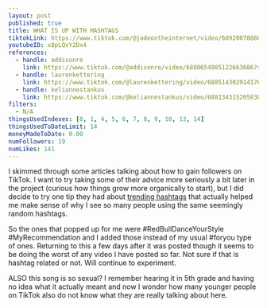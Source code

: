```yaml
---
layout: post
published: true
title: WHAT IS UP WITH HASHTAGS
tiktokLink: https://www.tiktok.com/@jadeontheinternet/video/6892007886654868741?sender_device=pc&sender_web_id=6891999718790268421&is_from_webapp=1
youtubeID: x8pLQvY2Dx4
references:
  - handle: addisonre
    link: https://www.tiktok.com/@addisonre/video/6880654985122663686?sender_device=pc&sender_web_id=6891999718790268421&is_from_webapp=1
  - handle: laurenkettering
    link: https://www.tiktok.com/@laurenkettering/video/6885143029141769477?sender_device=pc&sender_web_id=6891999718790268421&is_from_webapp=1
  - handle: keliannestankus
    link: https://www.tiktok.com/@keliannestankus/video/6881343152058305798?sender_device=pc&sender_web_id=6891999718790268421&is_from_webapp=1
filters:
  - N/A
thingsUsedIndexes: [0, 1, 4, 5, 6, 7, 8, 9, 10, 13, 14]
thingsUsedToDateLimit: 14
moneyMadeToDate: 0.00
numFollowers: 19
numLikes: 141
---
```


I skimmed through some articles talking about how to gain followers on TikTok. I want to try taking some of their advice more seriously a bit later in the project (curious how things grow more organically to start), but I did decide to try one tip they had about [trending hashtags](https://whimsysoul.com/how-i-got-10k-tiktok-followers-overnight-8-hacks-to-rapidly-grow-your-following-on-tiktok/) that actually helped me make sense of why I see so many people using the same seemingly random hashtags.

So the ones that popped up for me were #RedBullDanceYourStyle #MyRecommendation and I added those instead of my usual #foryou type of ones. Returning to this a few days after it was posted though it seems to be doing the worst of any video I have posted so far. Not sure if that is hashtag related or not. Will continue to experiment.

ALSO this song is so sexual? I remember hearing it in 5th grade and having no idea what it actually meant and now I wonder how many younger people on TikTok also do not know what they are really talking about here.
